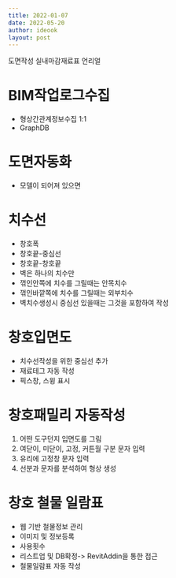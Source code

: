 ```yaml
---
title: 2022-01-07
date: 2022-05-20
author: ideook
layout: post
---
```



도면작성
실내마감재료표
언리얼


# BIM작업로그수집
- 형상간관계정보수집 1:1
- GraphDB

# 도면자동화
- 모델이 되어져 있으면 

# 치수선
- 창호폭
- 창호끝-중심선
- 창호끝-창호끝
- 벽은 하나의 치수만
- 꺾인안쪽에 치수를 그릴때는 안목치수
- 꺾인바깥쪽에 치수를 그릴때는 외부치수
- 벽치수생성시 중심선 있을때는 그것을 포함하여 작성

# 창호입면도
- 치수선작성을 위한 중심선 추가
- 재료테그 자동 작성
- 픽스창, 스윙 표시

# 창호패밀리 자동작성
1. 어떤 도구던지 입면도를 그림
1. 여닫이, 미닫이, 고정, 커튼월 구분 문자 입력
1. 유리에 고정창 문자 입력
1. 선분과 문자를 분석하여 형상 생성

# 창호 철물 일람표
- 웹 기반 철물정보 관리
- 이미지 및 정보등록
- 사용횟수
- 리스트업 및 DB확정-> RevitAddin을 통한 접근
- 철물일람표 자동 작성



